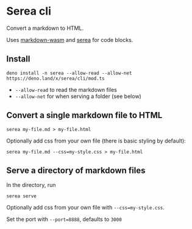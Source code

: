 # Serea cli

Convert a markdown to HTML.

Uses [markdown-wasm](https://github.com/rsms/markdown-wasm) and
[serea](https://github.com/idris-maps/serea) for code blocks.

## Install

```
deno install -n serea --allow-read --allow-net https://deno.land/x/serea/cli/mod.ts
```

- `--allow-read` to read the markdown files
- `--allow-net` for when serving a folder (see below)

## Convert a single markdown file to HTML

```
serea my-file.md > my-file.html
```

Optionally add css from your own file (there is basic styling by default):

```
serea my-file.md --css=my-style.css > my-file.html
```

## Serve a directory of markdown files

In the directory, run

```
serea serve
```

Optionally add css from your own file with `--css=my-style.css`.

Set the port with `--port=8888`, defaults to `3000`
